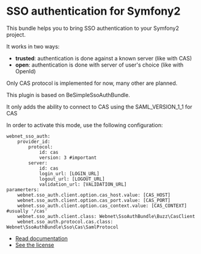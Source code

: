 SSO authentication for Symfony2
===============================
This bundle helps you to bring SSO authentication to your Symfony2 project.


It works in two ways:

-   **trusted**: authentication is done against a known server (like with CAS)
-   **open**: authentication is done with server of user's choice (like with OpenId)



Only CAS protocol is implemented for now, many other are planned.

This plugin is based on BeSimpleSsoAuthBundle.

It only adds the ability to connect to CAS using the SAML_VERSION_1_1 for CAS

In order to activate this mode, use the following configuration:
```
webnet_sso_auth:
    provider_id:
        protocol:
            id: cas
            version: 3 #important
        server:
            id: cas
            login_url: [LOGIN_URL]
            logout_url: [LOGOUT_URL]
            validation_url: [VALIDATION_URL]
paramerters:
    webnet.sso_auth.client.option.cas_host.value: [CAS_HOST]
    webnet.sso_auth.client.option.cas_port.value: [CAS_PORT]
    webnet.sso_auth.client.option.cas_context.value: [CAS_CONTEXT] #usually '/cas'
    webnet.sso_auth.client.class: Webnet\SsoAuthBundle\Buzz\CasClient
    webnet.sso_auth.protocol.cas.class: Webnet\SsoAuthBundle\Sso\Cas\SamlProtocol
```

-   [Read documentation](https://github.com/webnet-fr/WebnetSsoAuthBundle/blob/master/Resources/doc/index.md)
-   [See the license](https://github.com/webnet-fr/WebnetSsoAuthBundle/blob/master/Resources/meta/LICENSE)
